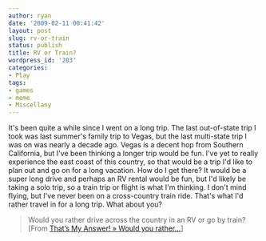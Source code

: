 ```yaml
---
author: ryan
date: '2009-02-11 00:41:42'
layout: post
slug: rv-or-train
status: publish
title: RV or Train?
wordpress_id: '203'
categories:
- Play
tags:
- games
- meme
- Miscellany
---
```


It's been quite a while since I went on a long trip. The last
out-of-state trip I took was last summer's family trip to Vegas, but the
last multi-state trip I was on was nearly a decade ago. Vegas is a
decent hop from Southern California, but I've been thinking a longer
trip would be fun. I've yet to really experience the east coast of this
country, so that would be a trip I'd like to plan out and go on for a
long vacation. How do I get there? It would be a super long drive and
perhaps an RV rental would be fun, but I'd likely be taking a solo trip,
so a train trip or flight is what I'm thinking. I don't mind flying, but
I've never been on a cross-country train ride. That's what I'd rather
travel in for a long trip. What about you?

> Would you rather drive across the country in an RV or go by train?
> [From [That’s My Answer! » Would you
> rather…](http://thatsmyanswer.com/would-you-rather-34/)]

